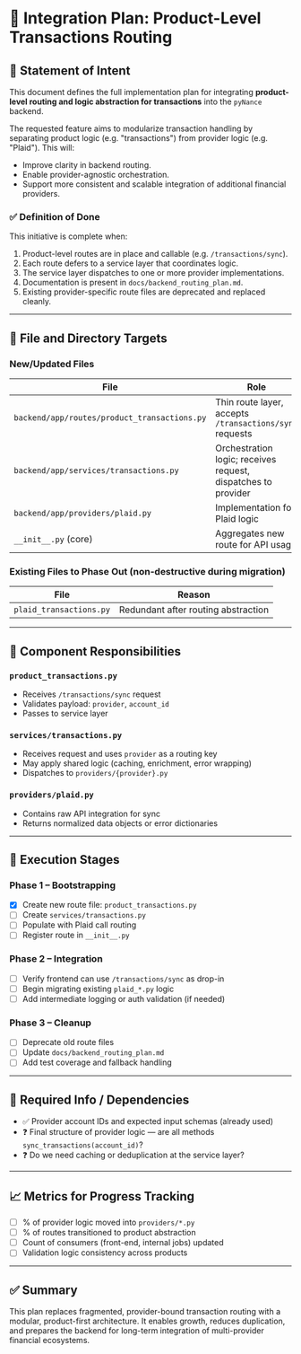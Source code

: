 # 📘 Integration Plan: Product-Level Transactions Routing

## 📌 Statement of Intent

This document defines the full implementation plan for integrating **product-level routing and logic abstraction for transactions** into the `pyNance` backend.

The requested feature aims to modularize transaction handling by separating product logic (e.g. "transactions") from provider logic (e.g. "Plaid"). This will:

- Improve clarity in backend routing.
- Enable provider-agnostic orchestration.
- Support more consistent and scalable integration of additional financial providers.

### ✅ Definition of Done

This initiative is complete when:

1. Product-level routes are in place and callable (e.g. `/transactions/sync`).
2. Each route defers to a service layer that coordinates logic.
3. The service layer dispatches to one or more provider implementations.
4. Documentation is present in `docs/backend_routing_plan.md`.
5. Existing provider-specific route files are deprecated and replaced cleanly.

---

## 📂 File and Directory Targets

### New/Updated Files

| File                                         | Role                                                          |
| -------------------------------------------- | ------------------------------------------------------------- |
| `backend/app/routes/product_transactions.py` | Thin route layer, accepts `/transactions/sync` requests       |
| `backend/app/services/transactions.py`       | Orchestration logic; receives request, dispatches to provider |
| `backend/app/providers/plaid.py`             | Implementation for Plaid logic                                |
| `__init__.py` (core)                         | Aggregates new route for API usage                            |

### Existing Files to Phase Out (non-destructive during migration)

| File                    | Reason                              |
| ----------------------- | ----------------------------------- |
| `plaid_transactions.py` | Redundant after routing abstraction |

---

## 🧩 Component Responsibilities

### `product_transactions.py`

- Receives `/transactions/sync` request
- Validates payload: `provider`, `account_id`
- Passes to service layer

### `services/transactions.py`

- Receives request and uses `provider` as a routing key
- May apply shared logic (caching, enrichment, error wrapping)
- Dispatches to `providers/{provider}.py`

### `providers/plaid.py`

- Contains raw API integration for sync
- Returns normalized data objects or error dictionaries

---

## 🚧 Execution Stages

### Phase 1 – Bootstrapping

- [x] Create new route file: `product_transactions.py`
- [ ] Create `services/transactions.py`
- [ ] Populate with Plaid call routing
- [ ] Register route in `__init__.py`

### Phase 2 – Integration

- [ ] Verify frontend can use `/transactions/sync` as drop-in
- [ ] Begin migrating existing `plaid_*.py` logic
- [ ] Add intermediate logging or auth validation (if needed)

### Phase 3 – Cleanup

- [ ] Deprecate old route files
- [ ] Update `docs/backend_routing_plan.md`
- [ ] Add test coverage and fallback handling

---

## 📎 Required Info / Dependencies

- ✅ Provider account IDs and expected input schemas (already used)
- ❓ Final structure of provider logic — are all methods `sync_transactions(account_id)`?
- ❓ Do we need caching or deduplication at the service layer?

---

## 📈 Metrics for Progress Tracking

- [ ] % of provider logic moved into `providers/*.py`
- [ ] % of routes transitioned to product abstraction
- [ ] Count of consumers (front-end, internal jobs) updated
- [ ] Validation logic consistency across products

---

## ✅ Summary

This plan replaces fragmented, provider-bound transaction routing with a modular, product-first architecture. It enables growth, reduces duplication, and prepares the backend for long-term integration of multi-provider financial ecosystems.
